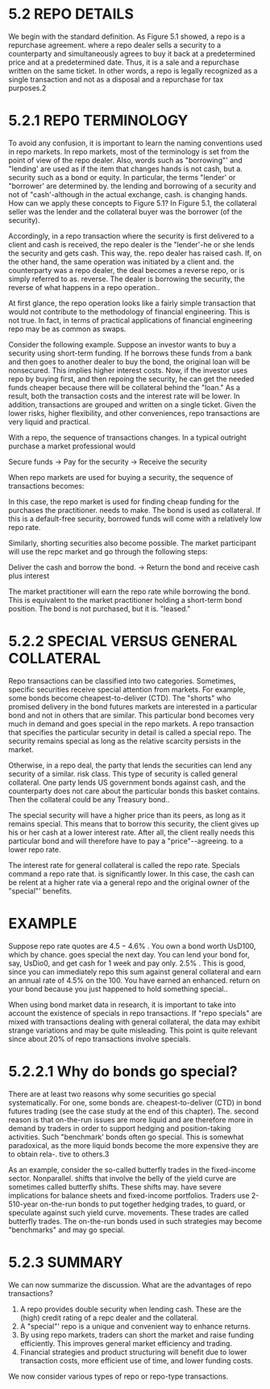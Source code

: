 # 5.2 REPO DETAILS  

We begin with the standard definition. As Figure 5.1 showed, a repo is a repurchase agreement. where a repo dealer sells a security to a counterparty and simultaneously agrees to buy it back at a predetermined price and at a predetermined date. Thus, it is a sale and a repurchase written on the same ticket. In other words, a repo is legally recognized as a single transaction and not as a disposal and a repurchase for tax purposes.2  

# 5.2.1 REP0 TERMINOLOGY  

To avoid any confusion, it is important to learn the naming conventions used in repo markets. In repo markets, most of the terminology is set from the point of view of the repo dealer. Also, words such as "borrowing"' and "lending' are used as if the item that changes hands is not cash, but a. security such as a bond or equity. In particular, the terms "lender' or "borrower' are determined by. the lending and borrowing of a security and not of "cash'-although in the actual exchange, cash. is changing hands. How can we apply these concepts to Figure 5.1? In Figure 5.1, the collateral seller was the lender and the collateral buyer was the borrower (of the security).  

Accordingly, in a repo transaction where the security is first delivered to a client and cash is received, the repo dealer is the "lender'-he or she lends the security and gets cash. This way, the. repo dealer has raised cash. If, on the other hand, the same operation was initiated by a client and. the counterparty was a repo dealer, the deal becomes a reverse repo, or is simply referred to as. reverse. The dealer is borrowing the security, the reverse of what happens in a repo operation..  

At first glance, the repo operation looks like a fairly simple transaction that would not contribute to the methodology of financial engineering. This is not true. In fact, in terms of practical applications of financial engineering repo may be as common as swaps.  

Consider the following example. Suppose an investor wants to buy a security using short-term funding. If he borrows these funds from a bank and then goes to another dealer to buy the bond, the original loan will be nonsecured. This implies higher interest costs. Now, if the investor uses repo by buying first, and then repoing the security, he can get the needed funds cheaper because there will be collateral behind the "loan." As a result, both the transaction costs and the interest rate will be lower. In addition, transactions are grouped and written on a single ticket. Given the lower risks, higher flexibility, and other conveniences, repo transactions are very liquid and practical.  

With a repo, the sequence of transactions changes. In a typical outright purchase a market professional would  

Secure funds $\rightarrow$ Pay for the security $\rightarrow$ Receive the security  

When repo markets are used for buying a security, the sequence of transactions becomes:  

In this case, the repo market is used for finding cheap funding for the purchases the practitioner. needs to make. The bond is used as collateral. If this is a default-free security, borrowed funds will come with a relatively low repo rate.  

Similarly, shorting securities also become possible. The market participant will use the repc market and go through the following steps:  

Deliver the cash and borrow the bond. $\rightarrow$ Return the bond and receive cash plus interest  

The market practitioner will earn the repo rate while borrowing the bond. This is equivalent to the market practitioner holding a short-term bond position. The bond is not purchased, but it is. "leased."  

# 5.2.2 SPECIAL VERSUS GENERAL COLLATERAL  

Repo transactions can be classified into two categories. Sometimes, specific securities receive special attention from markets. For example, some bonds become cheapest-to-deliver (CTD). The "shorts" who promised delivery in the bond futures markets are interested in a particular bond and not in others that are similar. This particular bond becomes very much in demand and goes special in the repo markets. A repo transaction that specifies the particular security in detail is called a special repo. The security remains special as long as the relative scarcity persists in the market.  

Otherwise, in a repo deal, the party that lends the securities can lend any security of a similar. risk class. This type of security is called general collateral. One party lends US government bonds against cash, and the counterparty does not care about the particular bonds this basket contains. Then the collateral could be any Treasury bond..  

The special security will have a higher price than its peers, as long as it remains special. This means that to borrow this security, the client gives up his or her cash at a lower interest rate. After all, the client really needs this particular bond and will therefore have to pay a "price"--agreeing. to a lower repo rate.  

The interest rate for general collateral is called the repo rate. Specials command a repo rate that. is significantly lower. In this case, the cash can be relent at a higher rate via a general repo and the original owner of the "special"' benefits.  

# EXAMPLE  

Suppose repo rate quotes are $4.5{-}4.6\%$ . You own a bond worth UsD100, which by chance. goes special the next day. You can lend your bond for, say, UsDio0, and get cash for 1 week and pay only. $2.5\%$ . This is good, since you can immediately repo this sum against general collateral and earn an annual rate of $4.5\%$ on the 100. You have earned an enhanced. return on your bond because you just happened to hold something special..  

When using bond market data in research, it is important to take into account the existence of specials in repo transactions. If "repo specials" are mixed with transactions dealing with general collateral, the data may exhibit strange variations and may be quite misleading. This point is quite relevant since about $20\%$ of repo transactions involve specials.  

# 5.2.2.1 Why do bonds go special?  

There are at least two reasons why some securities go special systematically. For one, some bonds are. cheapest-to-deliver (CTD) in bond futures trading (see the case study at the end of this chapter). The. second reason is that on-the-run issues are more liquid and are therefore more in demand by traders in order to support hedging and position-taking activities. Such "benchmark' bonds often go special. This is somewhat paradoxical, as the more liquid bonds become the more expensive they are to obtain rela-. tive to others.3  

As an example, consider the so-called butterfly trades in the fixed-income sector. Nonparallel. shifts that involve the belly of the yield curve are sometimes called butterfly shifts. These shifts may. have severe implications for balance sheets and fixed-income portfolios. Traders use 2-510-year on-the-run bonds to put together hedging trades, to guard, or speculate against such yield curve. movements. These trades are called butterfly trades. The on-the-run bonds used in such strategies may become "benchmarks" and may go special.  

# 5.2.3 SUMMARY  

We can now summarize the discussion. What are the advantages of repo transactions?  

1. A repo provides double security when lending cash. These are the (high) credit rating of a repc dealer and the collateral.   
2. A "special"' repo is a unique and convenient way to enhance returns.   
3. By using repo markets, traders can short the market and raise funding efficiently. This improves general market efficiency and trading.   
4. Financial strategies and product structuring will benefit due to lower transaction costs, more efficient use of time, and lower funding costs.  

We now consider various types of repo or repo-type transactions.  

